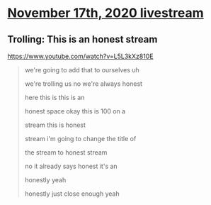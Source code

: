 # [November 17th, 2020 livestream](../2020-11-17.md)
## Trolling: This is an honest stream
https://www.youtube.com/watch?v=L5L3kXz810E
> we're going to add that to ourselves uh
> 
> we're trolling us no we're always honest
> 
> here this is this is an
> 
> honest space okay this is 100 on a
> 
> stream this is honest
> 
> stream i'm going to change the title of
> 
> the stream to honest stream
> 
> no it already says honest it's an
> 
> honestly yeah
> 
> honestly just close enough yeah
> 
